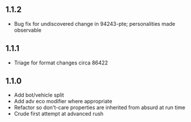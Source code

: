 ## 1.1.2

- Bug fix for undiscovered change in 94243-pte; personalities made observable

## 1.1.1

- Triage for format changes circa 86422

## 1.1.0

- Add bot/vehicle split
- Add adv eco modifier where appropriate
- Refactor so don't-care properties are inherited from absurd at run time
- Crude first attempt at advanced rush
